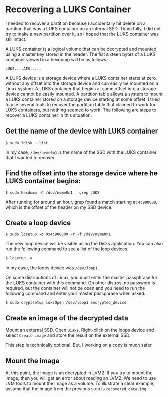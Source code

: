Recovering a LUKS Container
==============

I needed to recover a partition because I accidentally hit delete on a partition that was a LUKS container on an internal SSD. Thankfully, I did not try to make a new partition over it, so I hoped that the LUKS container was still intact. 

A LUKS container is a logical volume that can be decrypted and mounted using a master key stored in the header. The fist sixteen bytes of a LUKS container viewed in a hexdump will be as follows.

```shell
LUKS....AES.....
```

A LUKS device is a storage device where a LUKS container starts at zero, without any offset into the storage device and can easily be mounted on a Linux system. A LUKS container that begins at some offset into a storage device cannot be easily mounted. A partition table allows a system to mount a LUKS container stored on a storage device starting at some offset. I tried to use several tools to recover the partition table that claimed to work for LUKS containers, but nothing seemed to work. The following are steps to recover a LUKS container in this situation.

## Get the name of the device with LUKS container

```shell
$ sudo fdisk --list
```

In my case, `/dev/nvme0n1` is the name of the SSD with the LUKS container that I wanted to recover.

## Find the offset into the storage device where he LUKS container begins:

```shell
$ sudo hexdump -C /dev/nvme0n1 | grep LUKS
```

After running for around an hour, grep found a  match starting at `4c900000`, which is the offset of the header on my SSD device.

## Create a loop device

```shell
$ sudo losetup -o 0x4c900000 -r -f /dev/nvme0n1
```

The new loop device will be visible using the Disks application. You can also run the following command to see a list of the loop devices.

```shell
$ losetup -a
```

In my case, the loops device was `/dev/loop1`.

On some distributions of Linux, you must enter the master passphrase for the LUKS container with this command. On other distros, no password is required, but the container will not be open and you need to run the following command and enter your master passphrase when asked.

```shell
$ sudo cryptsetup luksOpen /dev/loop1 encrypted_device
```

## Create an image of the decrypted data

Mount an external SSD. Open `Disks`. Right-click on the loops device and select `Create image` and store the result on the external SSD.

This step is technically optional. But, I working on a copy is much safer.

## Mount the image

At this point, the image is an decrypted in LVM2. If you try to mount the image, then you will get an error about reading an LVM2. We need to use LVM tools to mount the image as a volume. To illustrate a clear example, assume that the image from the previous step is `recovered_data.img`.


